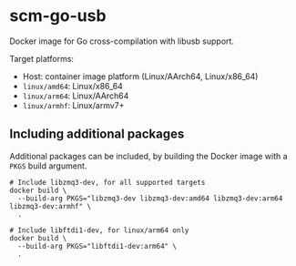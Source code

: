 # scm-go-usb

Docker image for Go cross-compilation with libusb support.

Target platforms:
- Host: container image platform (Linux/AArch64, Linux/x86\_64)
- `linux/amd64`: Linux/x86\_64
- `linux/arm64`: Linux/AArch64
- `linux/armhf`: Linux/armv7+

## Including additional packages

Additional packages can be included, by building the Docker image
with a `PKGS` build argument.

```Shell
# Include libzmq3-dev, for all supported targets
docker build \
  --build-arg PKGS="libzmq3-dev libzmq3-dev:amd64 libzmq3-dev:arm64 libzmq3-dev:armhf" \
  .
```

```Shell
# Include libftdi1-dev, for linux/arm64 only
docker build \
  --build-arg PKGS="libftdi1-dev:arm64" \
  .
```
